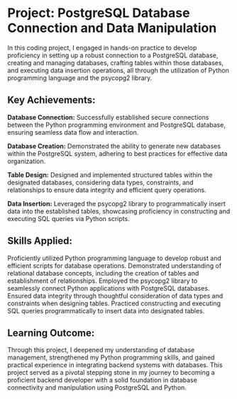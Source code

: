 # Project: PostgreSQL Database Connection and Data Manipulation

In this coding project, I engaged in hands-on practice to develop proficiency in setting up a robust connection to a PostgreSQL database, creating and managing databases, crafting tables within those databases, and executing data insertion operations, all through the utilization of Python programming language and the psycopg2 library.

## Key Achievements:

**Database Connection:** Successfully established secure connections between the Python programming environment and PostgreSQL database, ensuring seamless data flow and interaction.

**Database Creation:** Demonstrated the ability to generate new databases within the PostgreSQL system, adhering to best practices for effective data organization.

**Table Design:** Designed and implemented structured tables within the designated databases, considering data types, constraints, and relationships to ensure data integrity and efficient query operations.

**Data Insertion:** Leveraged the psycopg2 library to programmatically insert data into the established tables, showcasing proficiency in constructing and executing SQL queries via Python scripts.

## Skills Applied:

Proficiently utilized Python programming language to develop robust and efficient scripts for database operations.
Demonstrated understanding of relational database concepts, including the creation of tables and establishment of relationships.
Employed the psycopg2 library to seamlessly connect Python applications with PostgreSQL databases.
Ensured data integrity through thoughtful consideration of data types and constraints when designing tables.
Practiced constructing and executing SQL queries programmatically to insert data into designated tables.
## Learning Outcome:
Through this project, I deepened my understanding of database management, strengthened my Python programming skills, and gained practical experience in integrating backend systems with databases. This project served as a pivotal stepping stone in my journey to becoming a proficient backend developer with a solid foundation in database connectivity and manipulation using PostgreSQL and Python.
